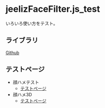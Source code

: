 # jeelizFaceFilter.js_test

いろいろ使い方をテスト。

## ライブラリ
[Github](https://github.com/jeeliz/jeelizFaceFilter)

## テストページ
- 顔ハメテスト
  - [テストページ](https://gumigumih.github.io/jeelizFaceFilter.js_test/firstTest/)
- 顔ハメ3D
  - [テストページ](https://gumigumih.github.io/jeelizFaceFilter.js_test/3dHeadTest/)